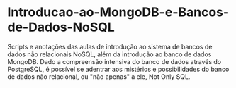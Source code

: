 # Introducao-ao-MongoDB-e-Bancos-de-Dados-NoSQL
Scripts e anotações das aulas de introdução ao sistema de bancos de dados não relacionais NoSQL, além da introdução ao banco de dados MongoDB.
Dado a compreensão intensiva do banco de dados através do PostgreSQL, é possível se adentrar aos mistérios e possibilidades do banco de dados não relacional, ou "não apenas" a ele, Not Only SQL.
